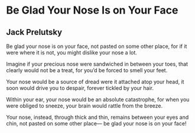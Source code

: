 # Be Glad Your Nose Is on Your Face
## Jack Prelutsky
Be glad your nose is on your face,
not pasted on some other place,
for if it were where it is not,
you might dislike your nose a lot.

Imagine if your precious nose
were sandwiched in between your toes,
that clearly would not be a treat,
for you’d be forced to smell your feet.

Your nose would be a source of dread
were it attached atop your head,
it soon would drive you to despair,
forever tickled by your hair.

Within your ear, your nose would be
an absolute catastrophe,
for when you were obliged to sneeze,
your brain would rattle from the breeze.

Your nose, instead, through thick and thin,
remains between your eyes and chin,
not pasted on some other place—
be glad your nose is on your face!